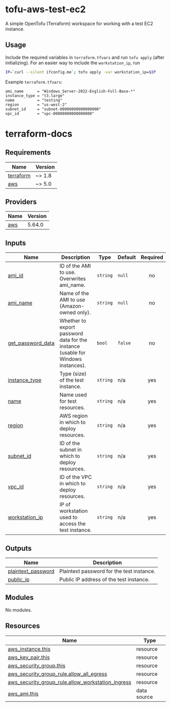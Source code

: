 # tofu-aws-test-ec2

A simple OpenTofu (Terraform) workspace for working with a test EC2 instance.

## Usage

Include the required variables in `terraform.tfvars` and run `tofu apply` (after initializing).
For an easier way to include the `workstation_ip`, run

```bash
IP=`curl --silent ifconfig.me`; tofu apply -var workstation_ip=$IP
```

Example `terraform.tfvars`:

```hcl
ami_name      = "Windows_Server-2022-English-Full-Base-*"
instance_type = "t3.large"
name          = "testing"
region        = "us-west-2"
subnet_id     = "subnet-00000000000000000"
vpc_id        = "vpc-00000000000000000"
```

# terraform-docs

<!-- BEGIN_TF_DOCS -->
## Requirements

| Name | Version |
|------|---------|
| <a name="requirement_terraform"></a> [terraform](#requirement\_terraform) | ~> 1.8 |
| <a name="requirement_aws"></a> [aws](#requirement\_aws) | ~> 5.0 |

## Providers

| Name | Version |
|------|---------|
| <a name="provider_aws"></a> [aws](#provider\_aws) | 5.64.0 |

## Inputs

| Name | Description | Type | Default | Required |
|------|-------------|------|---------|:--------:|
| <a name="input_ami_id"></a> [ami\_id](#input\_ami\_id) | ID of the AMI to use. Overwrites ami\_name. | `string` | `null` | no |
| <a name="input_ami_name"></a> [ami\_name](#input\_ami\_name) | Name of the AMI to use (Amazon-owned only). | `string` | `null` | no |
| <a name="input_get_password_data"></a> [get\_password\_data](#input\_get\_password\_data) | Whether to export password data for the instance (usable for Windows instances). | `bool` | `false` | no |
| <a name="input_instance_type"></a> [instance\_type](#input\_instance\_type) | Type (size) of the test instance. | `string` | n/a | yes |
| <a name="input_name"></a> [name](#input\_name) | Name used for test resources. | `string` | n/a | yes |
| <a name="input_region"></a> [region](#input\_region) | AWS region in which to deploy resources. | `string` | n/a | yes |
| <a name="input_subnet_id"></a> [subnet\_id](#input\_subnet\_id) | ID of the subnet in which to deploy resources. | `string` | n/a | yes |
| <a name="input_vpc_id"></a> [vpc\_id](#input\_vpc\_id) | ID of the VPC in which to deploy resources. | `string` | n/a | yes |
| <a name="input_workstation_ip"></a> [workstation\_ip](#input\_workstation\_ip) | IP of workstation used to access the test instance. | `string` | n/a | yes |

## Outputs

| Name | Description |
|------|-------------|
| <a name="output_plaintext_password"></a> [plaintext\_password](#output\_plaintext\_password) | Plaintext password for the test instance. |
| <a name="output_public_ip"></a> [public\_ip](#output\_public\_ip) | Public IP address of the test instance. |

## Modules

No modules.

## Resources

| Name | Type |
|------|------|
| [aws_instance.this](https://registry.terraform.io/providers/hashicorp/aws/latest/docs/resources/instance) | resource |
| [aws_key_pair.this](https://registry.terraform.io/providers/hashicorp/aws/latest/docs/resources/key_pair) | resource |
| [aws_security_group.this](https://registry.terraform.io/providers/hashicorp/aws/latest/docs/resources/security_group) | resource |
| [aws_security_group_rule.allow_all_egress](https://registry.terraform.io/providers/hashicorp/aws/latest/docs/resources/security_group_rule) | resource |
| [aws_security_group_rule.allow_workstation_ingress](https://registry.terraform.io/providers/hashicorp/aws/latest/docs/resources/security_group_rule) | resource |
| [aws_ami.this](https://registry.terraform.io/providers/hashicorp/aws/latest/docs/data-sources/ami) | data source |
<!-- END_TF_DOCS -->
